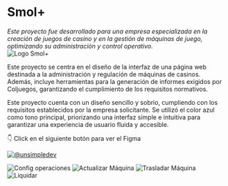 # Smol+
_Este proyecto fue desarrollado para una empresa especializada en la creación de juegos de casino y en la gestión de máquinas de juego, optimizando su administración y control operativo._<br>
![Logo Smol+](https://github.com/user-attachments/assets/5a46e1c7-915b-4c4b-84c8-1d90f3aed7f9)

<p>
  Este proyecto se centra en el diseño de la interfaz de una página web destinada a la administración y regulación de máquinas de    casinos. Además, incluye herramientas para la generación de informes exigidos por Coljuegos, garantizando el cumplimiento de los   requisitos normativos.
</p>

<p>
  Este proyecto cuenta con un diseño sencillo y sobrio, cumpliendo con los requisitos establecidos por la empresa solicitante. Se    utilizó el color azul como tono principal, priorizando una interfaz simple e intuitiva para garantizar una experiencia de       usuario   fluida y accesible.
</p>

👇 Click en el siguiente botón para ver el Figma
<p align=center">
  <a href="https://www.figma.com/design/OPbItQo328Yd2Q9HX4dyDo/%F0%9F%9A%80-UX_UI---Smol%2B?node-id=2-3390&t=Zl05KDh0PAFwlrxC-1&t=1bcG68y98qpmSpJU-1" target="blank"><img align="center" src="https://img.shields.io/badge/Figma-F24E1E?style=for-the-badge&logo=figma&logoColor=white" alt="@unsimpledev"  /></a>
</p>

![Config  operaciones](https://github.com/user-attachments/assets/728a6787-35f0-486d-a9eb-d2a0d04d0484)
![Actualizar Máquina](https://github.com/user-attachments/assets/f95617d4-fe63-4084-851c-ab0470328a6e)
![Trasladar Máquina](https://github.com/user-attachments/assets/d13c089b-a2e8-49dc-a964-da08e834d22c)
![Liquidar](https://github.com/user-attachments/assets/7c7ec847-41f0-49b8-9ba3-f1b74d64ce2a)
